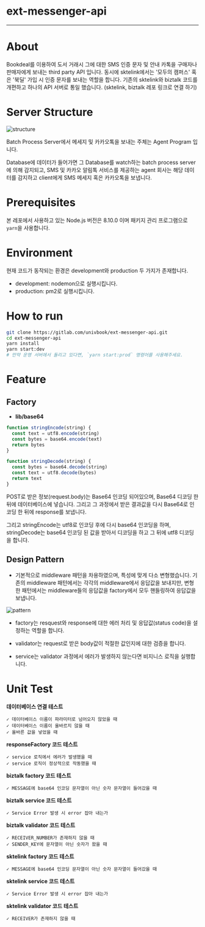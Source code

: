# ext-messenger-api
- - -
# About

Bookdeal를 이용하여 도서 거래시 그에 대한 SMS 인증 문자 및 안내 카톡을 구매자나 판매자에게 보내는 third party API 입니다. 
동시에 sktelink에서는 '모두의 캠퍼스' 혹은 '북딜' 가입 시 인증 문자를 보내는 역할을 합니다.
기존의 sktelink와 biztalk 코드를 개편하고 하나의 API 서버로 통일 했습니다. 
(sktelink, biztalk 레포 링크로 연결 하기)

# Server Structure

![structure](https://i.imgur.com/sOLYEgR.png)

Batch Process Server에서 메세지 및 카카오톡을 보내는 주체는 Agent Program 입니다.

Database에 데이터가 들어가면 그 Database를 watch하는 batch process server에 의해 감지되고, SMS 및 카카오 알림톡 서비스를 제공하는 agent 회사는 해당 데이터를 감지하고 client에게 SMS 메세지 혹은 카카오톡을 보냅니다.


# Prerequisites

본 레포에서 사용하고 있는 Node.js 버전은 8.10.0 이며 패키지 관리 프로그램으로 `yarn`을 사용합니다.

# Environment
현재 코드가 동작되는 환경은 development와 production 두 가지가 존재합니다.

- development: nodemon으로 실행시킵니다.
- production: pm2로 실행시킵니다.

# How to run

```bash
git clone https://gitlab.com/univbook/ext-messenger-api.git
cd ext-messenger-api
yarn install
yarn start:dev
# 만약 운영 서버에서 돌리고 있다면, `yarn start:prod` 명령어를 사용해주세요.
```

# Feature

## Factory

- **lib/base64**

```js
function stringEncode(string) {
  const text = utf8.encode(string)
  const bytes = base64.encode(text)
  return bytes
}

function stringDecode(string) {
  const bytes = base64.decode(string)
  const text = utf8.decode(bytes)
  return text
}
```

POST로 받은 정보(request.body)는 Base64 인코딩 되어있으며, Base64 디코딩 한 뒤에 데이터베이스에 넣습니다. 그리고 그 과정에서 받은 결과값을 다시 Base64로 인코딩 한 뒤에 response를 보냅니다.

그리고 stringEncode는 utf8로 인코딩 후에 다시 base64 인코딩을 하며, stringDecode는 base64 인코딩 된 값을 받아서 디코딩을 하고 그 뒤에 utf8 디코딩을 합니다.

## Design Pattern

- 기본적으로 middleware 패턴을 차용하였으며, 특성에 맞게 다소 변형했습니다. 기존의 middleware 패턴에서는 각각의 middleware에서 응답값을 보내지만, 변형한 패턴에서는 middleware들의 응답값을 factory에서 모두 핸들링하여 응답값을 보냅니다.

![pattern](https://i.imgur.com/epcwxmZ.png) 

- factory는 resquest와 response에 대한 에러 처리 및 응답값(status code)을 설정하는 역할을 합니다.

- validator는 request로 받은 body값이 적절한 값인지에 대한 검증을 합니다.

- service는 validator 과정에서 에러가 발생하지 않는다면 비지니스 로직을 실행합니다.

# Unit Test

  **데이터베이스 연결 테스트**  

    ✓ 데이터베이스 이름이 파라미터로 넘어오지 않았을 때
    ✓ 데이터베이스 이름이 올바르지 않을 때
    ✓ 올바른 값을 넣었을 때

  **responseFactory 코드 테스트**  

    ✓ service 로직에서 에러가 발생했을 때
    ✓ service 로직이 정상적으로 작동했을 때

  **biztalk factory 코드 테스트**  

    ✓ MESSAGE에 base64 인코딩 문자열이 아닌 숫자 문자열이 들어갔을 때

  **biztalk service 코드 테스트**  

    ✓ Service Error 발생 시 error 잡아 내는가

  **biztalk validator 코드 테스트**  

    ✓ RECEIVER_NUMBER가 존재하지 않을 때
    ✓ SENDER_KEY에 문자열이 아닌 숫자가 왔을 때

  **sktelink factory 코드 테스트**  

    ✓ MESSAGE에 base64 인코딩 문자열이 아닌 숫자 문자열이 들어갔을 때

  **sktelink service 코드 테스트**  

    ✓ Service Error 발생 시 error 잡아 내는가

  **sktelink validator 코드 테스트**  

    ✓ RECEIVER가 존재하지 않을 때